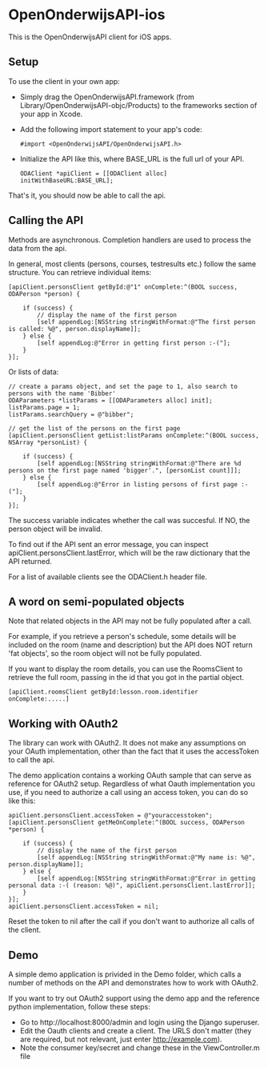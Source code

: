 OpenOnderwijsAPI-ios
====================

This is the OpenOnderwijsAPI client for iOS apps.

Setup
-----
To use the client in your own app:

* Simply drag the OpenOnderwijsAPI.framework (from Library/OpenOnderwijsAPI-objc/Products) to the frameworks section of your app in Xcode.
* Add the following import statement to your app's code:

    ```#import <OpenOnderwijsAPI/OpenOnderwijsAPI.h>```

* Initialize the API like this, where BASE_URL is the full url of your API.

    ```ODAClient *apiClient = [[ODAClient alloc] initWithBaseURL:BASE_URL];```

That's it, you should now be able to call the api.

Calling the API
---------------

Methods are asynchronous. Completion handlers are used to process the data from the api.

In general, most clients (persons, courses, testresults etc.) follow the same structure. You can retrieve individual items:

    [apiClient.personsClient getById:@"1" onComplete:^(BOOL success, ODAPerson *person) {
        
        if (success) {
            // display the name of the first person
            [self appendLog:[NSString stringWithFormat:@"The first person is called: %@", person.displayName]];
        } else {
            [self appendLog:@"Error in getting first person :-("];
        }
    }];
    
Or lists of data:

    // create a params object, and set the page to 1, also search to persons with the name 'Bibber'
    ODAParameters *listParams = [[ODAParameters alloc] init];
    listParams.page = 1;
    listParams.searchQuery = @"bibber";

    // get the list of the persons on the first page
    [apiClient.personsClient getList:listParams onComplete:^(BOOL success, NSArray *personList) {
     
        if (success) {
            [self appendLog:[NSString stringWithFormat:@"There are %d persons on the first page named 'bigger'.", [personList count]]];
        } else {
            [self appendLog:@"Error in listing persons of first page :-("];
        }
    }];


The success variable indicates whether the call was succesful. If NO, the person object will be invalid.

To find out if the API sent an error message, you can inspect apiClient.personsClient.lastError, which will be the raw dictionary that the API returned.

For a list of available clients see the ODAClient.h header file.

A word on semi-populated objects
--------------------------------
Note that related objects in the API may not be fully populated after a call.

For example, if you retrieve a person's schedule, some details will be included on the room (name and description) but the API does NOT return 'fat objects', so the room object will not be fully populated.

If you want to display the room details, you can use the RoomsClient to retrieve the full room, passing in the id that you got in the partial object.

    [apiClient.roomsClient getById:lesson.room.identifier onComplete:.....]

Working with OAuth2
-------------------
The library can work with OAuth2. It does not make any assumptions on your OAuth implementation, other than the fact that it uses the accessToken to call the api.

The demo application contains a working OAuth sample that can serve as reference for OAuth2 setup. Regardless of what Oauth implementation you use, if you need to authorize a call using an access token, you can do so like this:

    apiClient.personsClient.accessToken = @"youraccesstoken";
    [apiClient.personsClient getMeOnComplete:^(BOOL success, ODAPerson *person) {
        
        if (success) {
            // display the name of the first person
            [self appendLog:[NSString stringWithFormat:@"My name is: %@", person.displayName]];
        } else {
            [self appendLog:[NSString stringWithFormat:@"Error in getting personal data :-( (reason: %@)", apiClient.personsClient.lastError]];
        }
    }];
    apiClient.personsClient.accessToken = nil;

Reset the token to nil after the call if you don't want to authorize all calls of the client.

Demo
----
A simple demo application is privided in the Demo folder, which calls a number of methods on the API and demonstrates how to work with OAuth2.

If you want to try out OAuth2 support using the demo app and the reference python implementation, follow these steps:

* Go to http://localhost:8000/admin and login using the Django superuser.
* Edit the Oauth clients and create a client. The URLS don't matter (they are required, but not relevant, just enter http://example.com).
* Note the consumer key/secret and change these in the ViewController.m file

